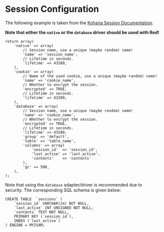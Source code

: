 # Session Configuration

The following example is taken from the [Kohana Session Documentation](https://kohanaframework.org/3.3/guide/kohana/sessions).

**Note that either the `native` or the `database` driver should be used with Red!**

    return array(
        'native' => array(
            // Session name, use a unique (maybe random) name!
            'name' => 'session_name',
            // Lifetime in seconds.
            'lifetime' => 43200,
        ),
        'cookie' => array(
            // Name of the used cookie, use a unique (maybe random) name!
            'name' => 'cookie_name',
            // Whether to encrypt the session.
            'encrypted' => TRUE,
            // Lifetime in seconds.
            'lifetime' => 43200,
        ),
        'database' => array(
            // Session name, use a unique (maybe random) name!
            'name' => 'cookie_name',
            // Whether to encrypt the session.
            'encrypted' => TRUE,
            // Lifetime in seconds.
            'lifetime' => 43200,
            'group' => 'default',
            'table' => 'table_name',
            'columns' => array(
                'session_id'  => 'session_id',
                'last_active' => 'last_active',
                'contents'    => 'contents'
            ),
            'gc' => 500,
        ),
    );

Note that using the `database` adapter/driver is recommended due to security. The
corresponding SQL schema is given below:

    CREATE TABLE  `sessions` (
        `session_id` VARCHAR(24) NOT NULL,
        `last_active` INT UNSIGNED NOT NULL,
        `contents` TEXT NOT NULL,
        PRIMARY KEY (`session_id`),
        INDEX (`last_active`)
    ) ENGINE = MYISAM;